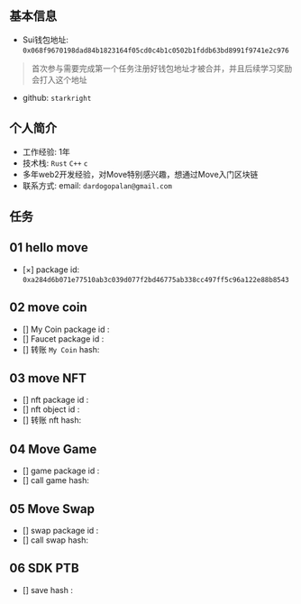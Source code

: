 ## 基本信息
- Sui钱包地址: `0x068f9670198dad84b1823164f05cd0c4b1c0502b1fddb63bd8991f9741e2c976`
> 首次参与需要完成第一个任务注册好钱包地址才被合并，并且后续学习奖励会打入这个地址
- github: `starkright`

## 个人简介
- 工作经验: 1年 
- 技术栈: `Rust` `C++` `c`
- 多年web2开发经验，对Move特别感兴趣，想通过Move入门区块链
- 联系方式: email: `dardogopalan@gmail.com` 

## 任务

##   01 hello move  
- [×] package id: `0xa284d6b071e77510ab3c039d077f2bd46775ab338cc497ff5c96a122e88b8543`

##   02 move coin
- [] My Coin package id : 
- [] Faucet package id : 
- [] 转账 `My Coin` hash:

##   03 move NFT
- [] nft package id :
- [] nft object id : 
- [] 转账 nft  hash:

##   04 Move Game
- [] game package id :
- [] call game hash:

##   05 Move Swap
- [] swap package id :
- [] call swap hash:

##   06 SDK PTB
- [] save hash :

